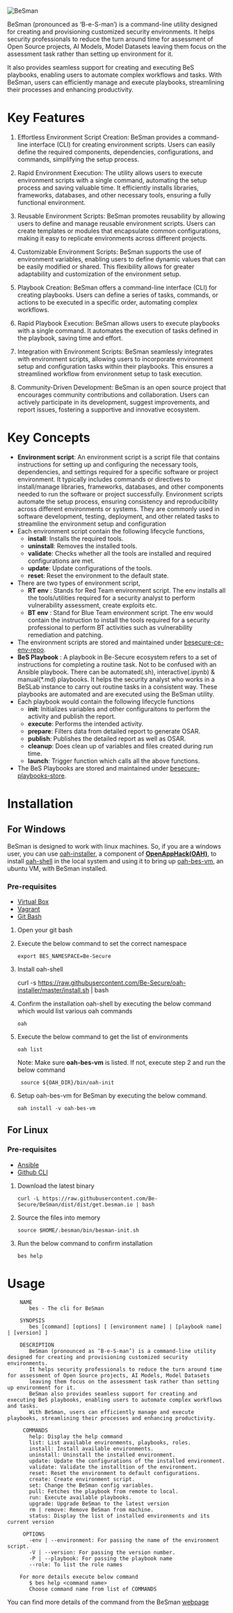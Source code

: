 ![BeSman](./BeSman-logo-horizontal.png)

BeSman (pronounced as ‘B-e-S-man’) is a command-line utility designed for creating and provisioning customized security environments. It helps security professionals to reduce the turn around time for assessment of Open Source projects, AI Models, Model Datasets leaving them focus on the assessment task rather than setting up environment for it.

It also provides seamless support for creating and executing BeS playbooks, enabling users to automate complex workflows and tasks. With BeSman, users can efficiently manage and execute playbooks, streamlining their processes and enhancing productivity.


# Key Features

1. Effortless Environment Script Creation: BeSman provides a command-line interface (CLI) for creating environment scripts. Users can easily define the required components, dependencies, configurations, and commands, simplifying the setup process.

2. Rapid Environment Execution: The utility allows users to execute environment scripts with a single command, automating the setup process and saving valuable time. It efficiently installs libraries, frameworks, databases, and other necessary tools, ensuring a fully functional environment.

3. Reusable Environment Scripts: BeSman promotes reusability by allowing users to define and manage reusable environment scripts. Users can create templates or modules that encapsulate common configurations, making it easy to replicate environments across different projects.

4. Customizable Environment Scripts: BeSman supports the use of environment variables, enabling users to define dynamic values that can be easily modified or shared. This flexibility allows for greater adaptability and customization of the environment setup.

5. Playbook Creation: BeSman offers a  command-line interface (CLI) for creating playbooks. Users can define a series of tasks, commands, or actions to be executed in a specific order, automating complex workflows.

6. Rapid Playbook Execution: BeSman allows users to execute playbooks with a single command. It automates the execution of tasks defined in the playbook, saving time and effort.

7. Integration with Environment Scripts: BeSman seamlessly integrates with environment scripts, allowing users to incorporate environment setup and configuration tasks within their playbooks. This ensures a streamlined workflow from environment setup to task execution.

8. Community-Driven Development: BeSman is an open source project that encourages community contributions and collaboration. Users can actively participate in its development, suggest improvements, and report issues, fostering a supportive and innovative ecosystem.  
 


# Key Concepts

- **Environment script**: An environment script is a script file that contains instructions for setting up and configuring the necessary tools, dependencies, and settings required for a specific software or project environment. It typically includes commands or directives to install/manage libraries, frameworks, databases, and other components needed to run the software or project successfully. Environment scripts automate the setup process, ensuring consistency and reproducibility across different environments or systems. They are commonly used in software development, testing, deployment, and other related tasks to streamline the environment setup and configuration
- Each environment script contain the following lifecycle functions,
  - **install**: Installs the required tools.
  - **uninstall**: Removes the installed tools.
  - **validate**: Checks whether all the tools are installed and required configurations are met.
  - **update**: Update configurations of the tools.
  - **reset**: Reset the environment to the default state.
- There are two types of environment script,
  - **RT env** : Stands for Red Team environment script. The env installs all the tools/utilities required for a security analyst to perform vulnerability assessment, create exploits etc.
  - **BT env** : Stand for Blue Team environment script. The env would contain the instruction to install the tools required for a security professional to perform BT activities such as vulnerability remediation and patching.
- The environment scripts are stored and maintained under [besecure-ce-env-repo](https://github.com/Be-Secure/besecure-ce-env-repo).
- **BeS Playbook** : A playbook in Be-Secure ecosystem refers to a set of instructions for completing a routine task. Not to be confused with an Ansible playbook. There can be automated(.sh), interactive(.ipynb) & manual(*.md) playbooks. It helps the security analyst who works in a BeSLab instance to carry out routine tasks in a consistent way. These playbooks are automated and are executed using the BeSman utility.
- Each playbook would contain the following lifecycle functions
  - **init**: Initializes variables and other configuraitons to perform the activity and publish the report.
  - **execute**: Performs the intended activity.
  - **prepare**: Filters data from detailed report to generate OSAR.
  - **publish**: Publishes the detailed report as well as OSAR.
  - **cleanup**: Does clean up of variables and files created during run time.
  - **launch**: Trigger function which calls all the above functions.
- The BeS Playbooks are stored and maintained under [besecure-playbooks-store](https://github.com/Be-Secure/besecure-playbooks-store).

# Installation

## For Windows

BeSman is designed to work with linux machines. So, if you are a windows user, you can use [oah-installer](https://github.com/be-secure/oah-installer), a component of [**OpenAppHack(OAH)**](https://openapphack.github.io/OAH/), to install [oah-shell](https://github.com/be-secure/oah-shell) in the local system and using it to bring up [oah-bes-vm](https://github.com/be-secure/oah-bes-vm), an ubuntu VM, with BeSman installed.

### Pre-requisites

- <a href="https://www.virtualbox.org/" target="_blank">Virtual Box</a>
- <a href="https://www.vagrantup.com/" target="_blank">Vagrant</a>
- <a href="https://gitforwindows.org/" target="_blank">Git Bash</a>

1.  Open your git bash

2.  Execute the below command to set the correct namespace

        export BES_NAMESPACE=Be-Secure

3.  Install oah-shell

    curl -s https://raw.githubusercontent.com/Be-Secure/oah-installer/master/install.sh | bash

4.  Confirm the installation oah-shell by executing the below command which would list various oah commands

        oah

5.  Execute the below command to get the list of environments

        oah list

    Note: Make sure **oah-bes-vm** is listed. If not, execute step 2 and run the below command

         source ${OAH_DIR}/bin/oah-init

6.  Setup oah-bes-vm for BeSman by executing the below command.

        oah install -v oah-bes-vm

## For Linux

### Pre-requisites

- <a href="https://docs.ansible.com/ansible/latest/installation_guide/intro_installation.html" target="_blank">Ansible</a>
- <a href="https://github.com/cli/cli/blob/trunk/docs/install_linux.md" target="_blank">Github CLI</a>

1.  Download the latest binary

        curl -L https://raw.githubusercontent.com/Be-Secure/BeSman/dist/dist/get.besman.io | bash

2.  Source the files into memory

        source $HOME/.besman/bin/besman-init.sh

3.  Run the below command to confirm installation

        bes help

# Usage

        NAME
           bes - The cli for BeSman  
          
        SYNOPSIS  
           bes [command] [options] [ [environment name] | [playbook name] | [version] ] 
          
        DESCRIPTION
           BeSman (pronounced as ‘B-e-S-man’) is a command-line utility designed for creating and provisioning customized security environments.
           It helps security professionals to reduce the turn around time for assessment of Open Source projects, AI Models, Model Datasets
           leaving them focus on the assessment task rather than setting up environment for it.
           BeSman also provides seamless support for creating and executing BeS playbooks, enabling users to automate complex workflows and tasks.
           With BeSman, users can efficiently manage and execute playbooks, streamlining their processes and enhancing productivity.
          
         COMMANDS 
           help: Display the help command 
           list: List available environments, playbooks, roles. 
           install: Install available environments. 
           uninstall: Uninstall the installed environment. 
           update: Update the configurations of the installed environment. 
           validate: Validate the installtion of the environment. 
           reset: Reset the environment to default configurations. 
           create: Create environment script. 
           set: Change the BeSman config variables. 
           pull: Fetches the playbook from remote to local. 
           run: Execute available playbooks. 
           upgrade: Upgrade BeSman to the latest version 
           rm | remove: Remove BeSman from machine. 
           status: Display the list of installed environments and its current version 
          
         OPTIONS 
           -env | --environment: For passing the name of the environment script. 
           -V | --version: For passing the version number. 
           -P | --playbook: For passing the playbook name 
           --role: To list the role names 
          
        For more details execute below command
           $ bes help <command name>
           Choose command name from list of COMMANDS
  

You can find more details of the command from the BeSman [webpage](https://be-secure.github.io/Be-Secure/bes-besman-details/)
